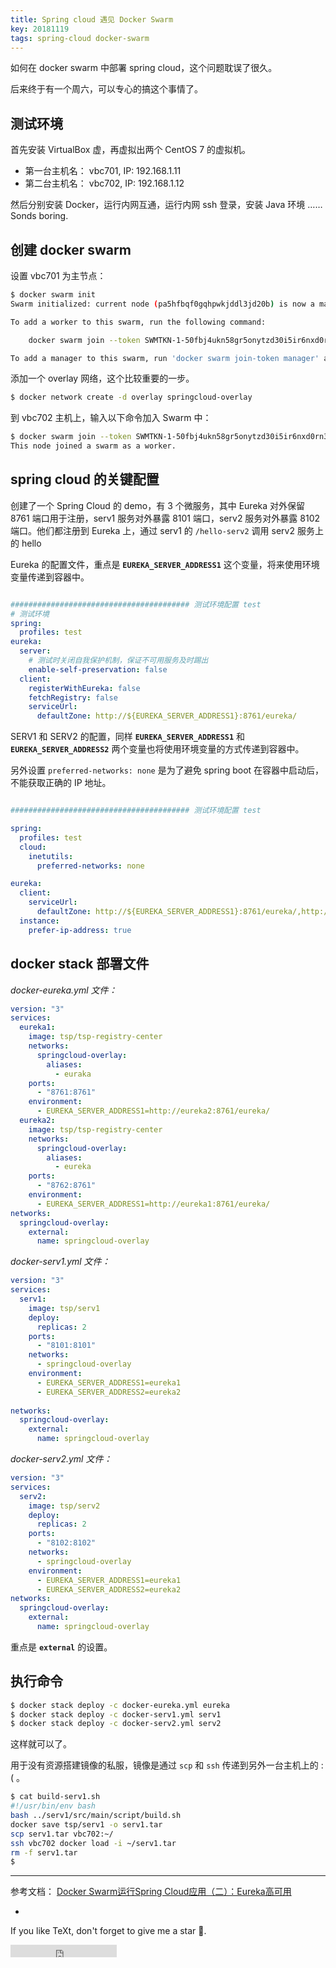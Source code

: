 ```yaml
---
title: Spring cloud 遇见 Docker Swarm
key: 20181119
tags: spring-cloud docker-swarm 
---
```


如何在 docker swarm 中部署 spring cloud，这个问题耽误了很久。

<!--more-->

后来终于有一个周六，可以专心的搞这个事情了。


## 测试环境

首先安装 VirtualBox 虚，再虚拟出两个 CentOS 7 的虚拟机。

- 第一台主机名： vbc701, IP: 192.168.1.11
- 第二台主机名： vbc702, IP: 192.168.1.12

然后分别安装 Docker，运行内网互通，运行内网 ssh 登录，安装 Java 环境 …… Sonds boring.


## 创建 docker swarm

设置 vbc701 为主节点：

```bash
$ docker swarm init
Swarm initialized: current node (pa5hfbqf0gqhpwkjddl3jd20b) is now a manager.

To add a worker to this swarm, run the following command:

    docker swarm join --token SWMTKN-1-50fbj4ukn58gr5onytzd30i5ir6nxd0rn3a1rtnux32eu68ffk-afkp5dr185zgkab4k8mgtlhuv 192.168.1.11:2377

To add a manager to this swarm, run 'docker swarm join-token manager' and follow the instructions.
```

添加一个 overlay 网络，这个比较重要的一步。

```bash
$ docker network create -d overlay springcloud-overlay
```

到 vbc702 主机上，输入以下命令加入 Swarm 中：

```bash
$ docker swarm join --token SWMTKN-1-50fbj4ukn58gr5onytzd30i5ir6nxd0rn3a1rtnux32eu68ffk-afkp5dr185zgkab4k8mgtlhuv 192.168.1.11:2377
This node joined a swarm as a worker.
```


## spring cloud 的关键配置

创建了一个 Spring Cloud 的 demo，有 3 个微服务，其中 Eureka 对外保留 8761 端口用于注册，serv1 服务对外暴露 8101 端口，serv2 服务对外暴露 8102 端口。他们都注册到 Eureka 上，通过 serv1 的 `/hello-serv2` 调用 serv2 服务上的 hello


Eureka 的配置文件，重点是 **`EUREKA_SERVER_ADDRESS1`** 这个变量，将来使用环境变量传递到容器中。

```yaml

######################################## 测试环境配置 test
# 测试环境
spring:
  profiles: test
eureka:
  server:
    # 测试时关闭自我保护机制，保证不可用服务及时踢出
    enable-self-preservation: false
  client:
    registerWithEureka: false
    fetchRegistry: false
    serviceUrl:
      defaultZone: http://${EUREKA_SERVER_ADDRESS1}:8761/eureka/

```

SERV1 和 SERV2 的配置，同样 **`EUREKA_SERVER_ADDRESS1`** 和 **`EUREKA_SERVER_ADDRESS2`** 两个变量也将使用环境变量的方式传递到容器中。

另外设置 `preferred-networks: none` 是为了避免 spring boot 在容器中启动后，不能获取正确的 IP 地址。


```yaml

######################################## 测试环境配置 test

spring:
  profiles: test
  cloud:
    inetutils:
      preferred-networks: none

eureka:
  client:
    serviceUrl:
      defaultZone: http://${EUREKA_SERVER_ADDRESS1}:8761/eureka/,http://${EUREKA_SERVER_ADDRESS2}:8761/eureka/
  instance:
    prefer-ip-address: true

```
## docker stack 部署文件

*docker-eureka.yml 文件：*

```yaml
version: "3"
services:
  eureka1:
    image: tsp/tsp-registry-center
    networks:
      springcloud-overlay:
        aliases:
          - euraka
    ports:
      - "8761:8761"
    environment:
      - EUREKA_SERVER_ADDRESS1=http://eureka2:8761/eureka/
  eureka2:
    image: tsp/tsp-registry-center
    networks:
      springcloud-overlay:
        aliases:
          - eureka
    ports:
      - "8762:8761"
    environment:
      - EUREKA_SERVER_ADDRESS1=http://eureka1:8761/eureka/
networks:
  springcloud-overlay:
    external:
      name: springcloud-overlay
```


*docker-serv1.yml 文件：*

```yaml
version: "3"
services:
  serv1:
    image: tsp/serv1
    deploy:
      replicas: 2
    ports:
      - "8101:8101"
    networks:
      - springcloud-overlay
    environment:
      - EUREKA_SERVER_ADDRESS1=eureka1
      - EUREKA_SERVER_ADDRESS2=eureka2
    
networks:
  springcloud-overlay:
    external:
      name: springcloud-overlay
```


*docker-serv2.yml 文件：*

```yaml
version: "3"
services:
  serv2:
    image: tsp/serv2
    deploy:
      replicas: 2
    ports: 
      - "8102:8102"
    networks:
      - springcloud-overlay
    environment:
      - EUREKA_SERVER_ADDRESS1=eureka1
      - EUREKA_SERVER_ADDRESS2=eureka2
networks:
  springcloud-overlay:
    external:
      name: springcloud-overlay
```

重点是 **`external`** 的设置。




## 执行命令

```bash
$ docker stack deploy -c docker-eureka.yml eureka
$ docker stack deploy -c docker-serv1.yml serv1
$ docker stack deploy -c docker-serv2.yml serv2
```

这样就可以了。

用于没有资源搭建镜像的私服，镜像是通过 `scp` 和 `ssh` 传递到另外一台主机上的 :( 。

```bash
$ cat build-serv1.sh 
#!/usr/bin/env bash
bash ../serv1/src/main/script/build.sh
docker save tsp/serv1 -o serv1.tar 
scp serv1.tar vbc702:~/
ssh vbc702 docker load -i ~/serv1.tar
rm -f serv1.tar
$ 
```



---

参考文档： [Docker Swarm运行Spring Cloud应用（二）：Eureka高可用](https://blog.csdn.net/qq_32440951/article/details/79692086)

- 


If you like TeXt, don't forget to give me a star :star2:.

<iframe src="https://ghbtns.com/github-btn.html?user=kitian616&repo=jekyll-TeXt-theme&type=star&count=true" frameborder="0" scrolling="0" width="170px" height="20px"></iframe>
